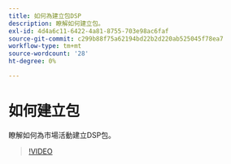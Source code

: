 ```yaml
---
title: 如何為建立包DSP
description: 瞭解如何建立包。
exl-id: 4d4a6c11-6422-4a81-8755-703e98ac6faf
source-git-commit: c299b88f75a62194bd22b2d220ab525045f78ea7
workflow-type: tm+mt
source-wordcount: '28'
ht-degree: 0%

---
```


# 如何建立包

瞭解如何為市場活動建立DSP包。

>[!VIDEO](https://video.tv.adobe.com/v/339257)
